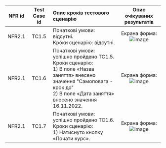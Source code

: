 |NFR id|Test Case id|Опис кроків тестового сценарію|Опис очікуваних результатів|
|:-:|:-:|:-|:-:|
|NFR2.1|TC1.5|Початкові умови: відсутні. <br> Кроки сценарію: відсутні.|Екрана форма: <br> ![image](https://github.com/oleksandrblazhko/ai203-sultanov/blob/Ai203_sultanov_with_laboratory_work_8/2-SoftwareDesign/2.8-TestCases/2.8.1-NFR/img%E2%84%961.PNG)|
|NFR2.1|TC1.6|Початкові умови: успішно пройдено TC1.5. <br> Кроки сценарію: <br> 1) В поле «Назва заняття» внесено значення "Cамоповага - крок до"<br> 2) В поле «Дата заняття» внесено значення 16.11.2022.|Екрана форма: <br> ![image](https://github.com/oleksandrblazhko/ai203-sultanov/blob/Ai203_sultanov_with_laboratory_work_8/2-SoftwareDesign/2.8-TestCases/2.8.1-NFR/img%E2%84%962.PNG)|
|NFR2.1|TC1.7|Початкові умови: успішно пройдено TC1.6. <br> Кроки сценарію: <br> 1) Натиснуто кнопку «Почати курс».|Екрана форма: <br> ![image](https://github.com/oleksandrblazhko/ai203-sultanov/blob/Ai203_sultanov_with_laboratory_work_8/2-SoftwareDesign/2.8-TestCases/2.8.1-NFR/img%E2%84%963.PNG)|
